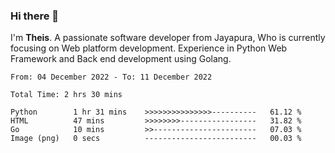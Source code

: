 ### Hi there 👋

I'm <b>Theis</b>. A passionate software developer from Jayapura, Who is currently focusing on Web platform development. Experience in Python Web Framework and Back end development using Golang.

 
 <!--START_SECTION:waka-->

```text
From: 04 December 2022 - To: 11 December 2022

Total Time: 2 hrs 30 mins

Python        1 hr 31 mins    >>>>>>>>>>>>>>>----------   61.12 %
HTML          47 mins         >>>>>>>>-----------------   31.82 %
Go            10 mins         >>-----------------------   07.03 %
Image (png)   0 secs          -------------------------   00.03 %
```

<!--END_SECTION:waka-->
